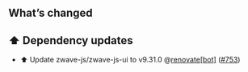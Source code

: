 ## What’s changed

## ⬆️ Dependency updates

- ⬆️ Update zwave-js/zwave-js-ui to v9.31.0 @[renovate[bot]](https://github.com/apps/renovate) ([#753](https://github.com/hassio-addons/addon-zwave-js-ui/pull/753))
